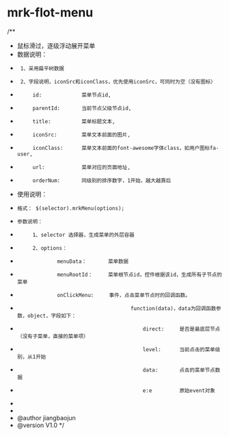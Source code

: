 # mrk-flot-menu
/**
 * 鼠标滑过，逐级浮动展开菜单
 * 数据说明：
 *      1、采用扁平树数据
 *      2、字段说明，iconSrc和iconClass，优先使用iconSrc，可同时为空（没有图标）
 *          id:             菜单节点id,
 *          parentId:       当前节点父级节点id,
 *          title:          菜单标题文本,
 *          iconSrc:        菜单文本前面的图片,
 *          iconClass:      菜单文本前面的font-awesome字体class，如用户图标fa-user,
 *          url:            菜单对应的页面地址,
 *          orderNum:       同级别的排序数字，1开始，越大越靠后
 *  使用说明：
 *     格式： $(selector).mrkMenu(options);
 *     参数说明：
 *          1、selector 选择器，生成菜单的外层容器
 *          2、options：
 *                  menuData：       菜单数据
 *                  menuRootId：     菜单根节点id，控件根据该id，生成所有子节点的菜单
 *                  onClickMenu:     事件，点击菜单节点时的回调函数。
 *                                          function(data)，data为回调函数参数，object，字段如下：
 *                                              direct:     是否是最底层节点（没有子菜单，直接的菜单项）
 *                                              level:      当前点击的菜单级别，从1开始
 *                                              data:       点击的菜单节点数据
 *                                              e:e         原始event对象
 *
 *
 * @author jiangbaojun
 * @version V1.0
 */
